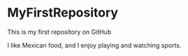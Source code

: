 # MyFirstRepository

This is my first repository on GitHub

I like Mexican food, and I enjoy playing and watching sports.
